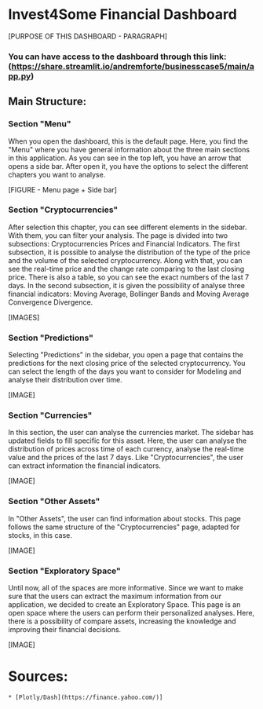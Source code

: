# Invest4Some Financial Dashboard

[PURPOSE OF THIS DASHBOARD - PARAGRAPH]

### You can have access to the dashboard through this link: (https://share.streamlit.io/andremforte/businesscase5/main/app.py)

##  Main Structure: 

### Section "Menu"

When you open the dashboard, this is the default page. Here, you find the "Menu"
where you have general information about the three main sections in this application.
As you can see in the top left, you have an arrow that opens a side bar. After open it,
you have the options to select the different chapters you want to analyse. 

[FIGURE - Menu page + Side bar]

### Section "Cryptocurrencies"
After selection this chapter, you can see different elements in the sidebar. With them,
you can filter your analysis. The page is divided into two subsections: Cryptocurrencies 
Prices and Financial Indicators. The first subsection, it is possible to analyse the distribution
of the type of the price and the volume of the selected cryptocurrency. Along with that, you can 
see the real-time price and the change rate comparing to the last closing price. There is also a 
table, so you can see the exact numbers of the last 7 days. In the second subsection, it is given 
the possibility of analyse three financial indicators: Moving Average, Bollinger Bands and Moving 
Average Convergence Divergence. 

[IMAGES] 

### Section "Predictions"
Selecting "Predictions" in the sidebar, you open a page that contains the predictions for the next
closing price of the selected cryptocurrency. You can select the length of the days you want to 
consider for Modeling and analyse their distribution over time.

[IMAGE] 

### Section "Currencies"
In this section, the user can analyse the currencies market. The sidebar has updated fields to fill
specific for this asset. Here, the user can analyse the distribution of prices across time of each currency, 
analyse the real-time value and the prices of the last 7 days. Like "Cryptocurrencies", the user can 
extract information the financial indicators. 

[IMAGE]

### Section "Other Assets"
In "Other Assets", the user can find information about stocks. This page follows the same structure of the
"Cryptocurrencies" page, adapted for stocks, in this case. 


[IMAGE]

### Section "Exploratory Space"
Until now, all of the spaces are more informative. Since we want to make sure that the users can extract 
the maximum information from our application, we decided to create an Exploratory Space. This page is an open 
space where the users can perform their personalized analyses. Here, there is a possibility of compare assets, 
increasing the knowledge and improving their financial decisions. 

[IMAGE]

# Sources: 
    * [Plotly/Dash](https://finance.yahoo.com/)]
